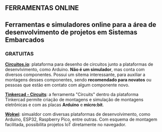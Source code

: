 ##  FERRAMENTAS ONLINE

Ferramentas e simuladores online para a área de desenvolvimento de projetos em Sistemas Embarcados
---

### GRATUITAS

[**Circuitos.io**](https://www.tinkercad.com/): plataforma para desenho de circuitos junto a plataformas de desenvlvimento, como Arduino. **Não é um simulador**, mas conta com diversos componentes. Possui um sitema interessante, para auxiliar a montagens desses componentes, sendo **recomendado para novatos** ou pessoas que estão em contato com algum componente novo.

[**Tinkercad - Circuits**](https://www.tinkercad.com/): a ferramenta "Circuits" dentro da plataforma Tinkercad permite criação de montagens e simulação de montagens eletrônicas e com as placas **Arduino** e **micro:bit**.

[**Wokwi**](https://wokwi.com/): simualdor com diversas plataformas de desenvolvimento, como Arduino, ESP32, Raspberry Pico, entre outras. Com esquema de montagem facilitada, possibilita projetos IoT diretamente no navegador.

